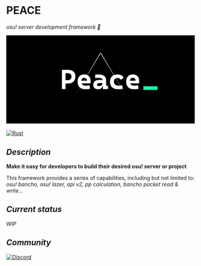 # PEACE

*osu! server development framework 🚀*

<p align="center">
  <img src="/docs/media/peacev1.gif">
</p>

[![Rust](https://forthebadge.com/images/badges/made-with-rust.svg)](https://forthebadge.com)

## *Description*

**Make it easy for developers to build their desired osu! server or project**

This framework provides a series of capabilities, including but not limited to: *osu! bancho, osu! lazer, api v2, pp calculation, bancho packet read & write...*

## *Current status*

*WIP*

## *Community*

[![Discord](https://discordapp.com/api/guilds/817149875635879997/widget.png?style=banner3)](https://discord.gg/6YKQMPpMrz)
